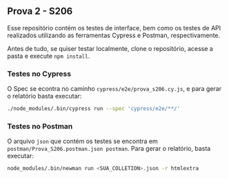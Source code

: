 ## Prova 2 - S206

Esse repositório contém os testes de interface, bem como os testes de API realizados utilizando
as ferramentas Cypress e Postman, respectivamente.

Antes de tudo, se quiser testar localmente, clone o repositório, acesse a pasta e execute `npm install`.

### Testes no Cypress
O Spec se econtra no caminho `cypress/e2e/prova_s206.cy.js`, e para gerar o relatório basta executar:

```bash
./node_modules/.bin/cypress run --spec 'cypress/e2e/**/'
```

### Testes no Postman

O arquivo `json` que contém os testes se encontra em `postman/Prova_S206.postman.json postman`. Para
gerar o relatório, basta executar:

```bash
node_modules/.bin/newman run <SUA_COLLETION>.json -r htmlextra
```
